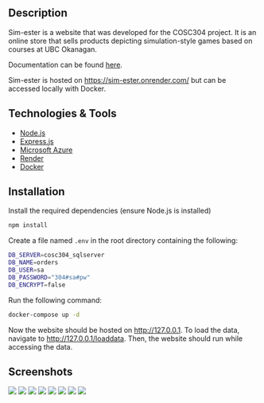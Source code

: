 ## Description
Sim-ester is a website that was developed for the COSC304 project. It is an online store that sells products depicting simulation-style games based on courses at UBC Okanagan.

Documentation can be found [here](https://rheiley.github.io/simester-documentation/documentation.pdf).

Sim-ester is hosted on https://sim-ester.onrender.com/ but can be accessed locally with Docker.

## Technologies & Tools
- [Node.js](https://nodejs.org/en)
- [Express.js](https://expressjs.com/)
- [Microsoft Azure](https://azure.microsoft.com/en-ca)
- [Render](https://render.com/)
- [Docker](https://www.docker.com/)

## Installation
Install the required dependencies (ensure Node.js is installed)
```bash
npm install
```

Create a file named `.env` in the root directory containing the following:
```bash
DB_SERVER=cosc304_sqlserver
DB_NAME=orders
DB_USER=sa
DB_PASSWORD="304#sa#pw"
DB_ENCRYPT=false
```

Run the following command:
```bash
docker-compose up -d
```

Now the website should be hosted on http://127.0.0.1. To load the data, navigate to http://127.0.0.1/loaddata. Then, the website should run while accessing the data.





## Screenshots
![](public/images/screenshot01.png)
![](public/images/screenshot02.png)
![](public/images/screenshot03.png)
![](public/images/screenshot04.png)
![](public/images/screenshot05.png)
![](public/images/screenshot06.png)
![](public/images/screenshot07.png)
![](public/images/screenshot08.png)